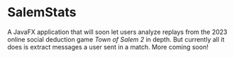 SalemStats
==========
A JavaFX application that will soon let users analyze replays from the 2023 online social deduction game *Town of Salem 2* in depth.
But currently all it does is extract messages a user sent in a match.
More coming soon!